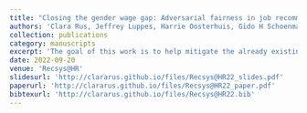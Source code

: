 ```yaml
---
title: "Closing the gender wage gap: Adversarial fairness in job recommendation"
authors: 'Clara Rus, Jeffrey Luppes, Harrie Oosterhuis, Gido H Schoenmacker'
collection: publications
category: manuscripts
excerpt: 'The goal of this work is to help mitigate the already existing gender wage gap by supplying unbiased job recommendations based on resumes from job seekers. We employ a generative adversarial network to remove gender bias from word2vec representations.'
date: 2022-09-20
venue: 'Recsys@HR'
slidesurl: 'http://clararus.github.io/files/Recsys@HR22_slides.pdf'
paperurl: 'http://clararus.github.io/files/Recsys@HR22_paper.pdf'
bibtexurl: 'http://clararus.github.io/files/Recsys@HR22.bib'
---
```


